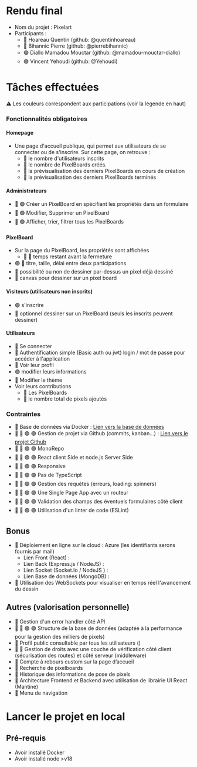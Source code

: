 # Rendu final
- Nom du projet : Pixelart
- Participants :
  - 🔵 Hoareau Quentin (github: @quentinhoareau)
  - 🔴 Bihannic Pierre  (github: @pierrebihannic)
  - 🟢 Diallo Mamadou Mouctar  (github: @mamadou-mouctar-diallo)
  - 🟣 Vincent Yehoudi (github: @Yehoudi)

# Tâches effectuées
⚠️ Les couleurs correspondent aux participations (voir la légende en haut)

### Fonctionnalités obligatoires
#### Homepage
- Une page d'accueil publique, qui permet aux utilisateurs de se connecter ou de s'inscrire. Sur cette page, on retrouve :
  - 🔴 le nombre d'utilisateurs inscrits
  - 🔴 le nombre de PixelBoards créés.
  - 🔴 la prévisualisation des derniers PixelBoards en cours de création
  - 🔴 la prévisualisation des derniers PixelBoards terminés

#### Administrateurs
- 🔴 🟢 Créer un PixelBoard en spécifiant les propriétés dans un formulaire
- 🔴 🟢 Modifier, Supprimer un PixelBoard
- 🔴 🟢 Afficher, trier, filtrer tous les PixelBoards

#### PixelBoard
- Sur la page du PixelBoard, les propriétés sont affichées
  - 🔵 🔴 temps restant avant la fermeture
- 🟣 🔵 titre, taille, délai entre deux participations
- 🔵 possibilité ou non de dessiner par-dessus un pixel déjà dessiné
- 🔵 canvas pour dessiner sur un pixel board

#### Visiteurs (utilisateurs non inscrits)
- 🟣 s'inscrire
- 🔴 optionnel dessiner sur un PixelBoard (seuls les inscrits peuvent dessiner)

#### Utilisateurs
- 🔴 Se connecter
- 🔴 Authentification simple (Basic auth ou jwt) login / mot de passe pour accéder à l'application
- 🔵 Voir leur profil
- 🟣 modifier leurs informations
- 🔴 Modifier le thème
- Voir leurs contributions
  - 🔵 Les PixelBoards
  - 🔵 le nombre total de pixels ajoutés


### Contraintes
- 🔵 Base de données via Docker : [Lien vers la base de données](https://github.com/MBDS-23-24/projet-react-pixelart-bhdz/tree/main/packages/database)
- 🔵 🔴 🟢 🟣 Gestion de projet via Github (commits, kanban...) : [Lien vers le projet Github](https://github.com/orgs/MBDS-23-24/projects/12)
- 🔵 🔴 🟢 🟣 MonoRepo
- 🔵 🔴 🟢 🟣 React client Side et node.js Server Side
- 🔵 🔴 🟢 🟣 Responsive
- 🔵 🔴 🟢 🟣 Pas de TypeScript
- 🔵 🔴 🟢 🟣 Gestion des requêtes (erreurs, loading: spinners)
- 🔵 🔴 🟢 🟣 Une Single Page App avec un routeur
- 🔵 🔴 🟢 🟣 Validation des champs des éventuels formulaires côté client
- 🔵 🔴 🟢 🟣 Utilisation d'un linter de code (ESLint)


## Bonus
- 🔵 Déploiement en ligne sur le cloud : Azure (les identifiants serons fournis par mail)
  - Lien Front (React) :
  - Lien Back (Express.js / NodeJS) :
  - Lien Socket (Socket.Io / NodeJS ) :
  - Lien Base de données (MongoDB) :
- 🔵 Utilisation des WebSockets pour visualiser en temps réel l'avancement du dessin


## Autres (valorisation personnelle)
- 🔵 Gestion d'un error handler côté API
- 🔵 🔴 🟢 🟣 Structure de la base de données (adaptée à la performance pour la gestion des milliers de pixels)
- 🔵 Profil public consultable par tous les utilisateurs ()
- 🔵 🔴 Gestion de droits avec une couche de vérification côté client (sécurisation des routes) et côté serveur (middleware)
- 🔴 Compte à rebours custom sur la page d’accueil
- 🔴 Recherche de pixelboards
- 🔴 Historique des informations de pose de pixels
- 🔴 Architecture Frontend et Backend avec utilisation de librairie UI React (Mantine)
- 🔴 Menu de navigation



# Lancer le projet en local
## Pré-requis
- Avoir installé Docker
- Avoir installé node >v18
